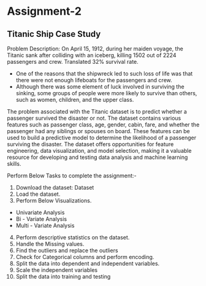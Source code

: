 # Assignment-2
## Titanic Ship Case Study

Problem Description: On April 15, 1912, during her maiden voyage, the Titanic sank after colliding 
with an iceberg, killing 1502 out of 2224 passengers and crew. Translated 32% survival rate.
* One of the reasons that the shipwreck led to such loss of life was that there were not 
enough lifeboats for the passengers and crew.
* Although there was some element of luck involved in surviving the sinking, some groups of 
people were more likely to survive than others, such as women, children, and the upper class.

The problem associated with the Titanic dataset is to predict whether a passenger survived the 
disaster or not. The dataset contains various features such as passenger class, age, gender, 
cabin, fare, and whether the passenger had any siblings or spouses on board. These features can 
be used to build a predictive model to determine the likelihood of a passenger surviving the 
disaster. The dataset offers opportunities for feature engineering, data visualization, and model 
selection, making it a valuable resource for developing and testing data analysis and machine 
learning skills.

Perform Below Tasks to complete the assignment:-
1. Download the dataset: Dataset
2. Load the dataset.
3. Perform Below Visualizations.
 * Univariate Analysis
 * Bi - Variate Analysis
 * Multi - Variate Analysis
4. Perform descriptive statistics on the dataset.
5. Handle the Missing values.
6. Find the outliers and replace the outliers
7. Check for Categorical columns and perform encoding.
8. Split the data into dependent and independent variables.
9. Scale the independent variables
10. Split the data into training and testing
